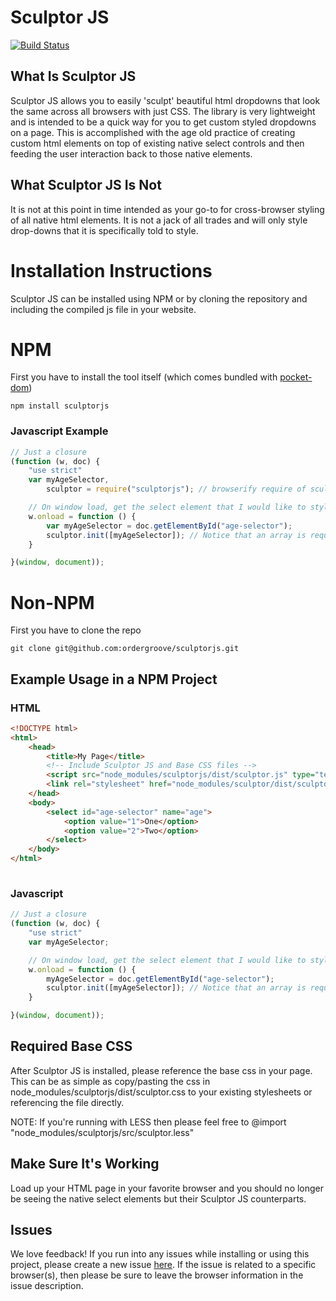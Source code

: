 # Sculptor JS
[![Build Status](https://travis-ci.org/ordergroove/sculptorjs.svg)](https://travis-ci.org/ordergroove/sculptorjs)

## What Is Sculptor JS
Sculptor JS allows you to easily 'sculpt' beautiful html dropdowns that look the same across all browsers with just CSS.
The library is very lightweight and is intended to be a quick way for you to get custom styled dropdowns on a page.
This is accomplished with the age old practice of creating custom html elements on top of existing native select
controls and then feeding the user interaction back to those native elements.

## What Sculptor JS Is Not
It is not at this point in time intended as your go-to for cross-browser styling of all native html elements.
It is not a jack of all trades and will only style drop-downs that it is specifically told to style.

# Installation Instructions

Sculptor JS can be installed using NPM or by cloning the repository and including the compiled js file in your website.

# NPM

First you have to install the tool itself (which comes bundled with [pocket-dom](https://github.com/ordergroove/dom))
````
npm install sculptorjs
````

### Javascript Example
``` javascript
// Just a closure
(function (w, doc) {
    "use strict"
    var myAgeSelector,
        sculptor = require("sculptorjs"); // browserify require of sculptorjs

    // On window load, get the select element that I would like to style and pass it into sculptor
    w.onload = function () {
        var myAgeSelector = doc.getElementById("age-selector");
        sculptor.init([myAgeSelector]); // Notice that an array is required even for a single element - [myAgeSelector]
    }

}(window, document));
```

# Non-NPM

First you have to clone the repo
````
git clone git@github.com:ordergroove/sculptorjs.git
````

## Example Usage in a NPM Project

### HTML
``` html
<!DOCTYPE html>
<html>
    <head>
        <title>My Page</title>
        <!-- Include Sculptor JS and Base CSS files -->
        <script src="node_modules/sculptorjs/dist/sculptor.js" type="text/javascript"></script>
        <link rel="stylesheet" href="node_modules/sculptor/dist/sculptor.css" type="text/css"/>
    </head>
    <body>
        <select id="age-selector" name="age">
            <option value="1">One</option>
            <option value="2">Two</option>
        </select>
    </body>
</html>
    
```
### Javascript
``` javascript
// Just a closure
(function (w, doc) {
    "use strict"
    var myAgeSelector;

    // On window load, get the select element that I would like to style and pass it into sculptor
    w.onload = function () {
        myAgeSelector = doc.getElementById("age-selector");
        sculptor.init([myAgeSelector]); // Notice that an array is required even for a single element - [myAgeSelector]
    }

}(window, document));
```

## Required Base CSS
After Sculptor JS is installed, please reference the base css in your page. This can be as simple as copy/pasting
the css in node_modules/sculptorjs/dist/sculptor.css to your existing stylesheets or referencing the file directly.

NOTE: If you're running with LESS then please feel free to @import "node_modules/sculptorjs/src/sculptor.less"

## Make Sure It's Working
Load up your HTML page in your favorite browser and you should no longer be seeing the native select elements
but their Sculptor JS counterparts.

## Issues
We love feedback! If you run into any issues while installing or using this project, please create a new issue [here](https://github.com/ordergroove/sculptorjs/issues). If the issue is related to a specific browser(s), then please be sure to leave the browser information in the issue description.

